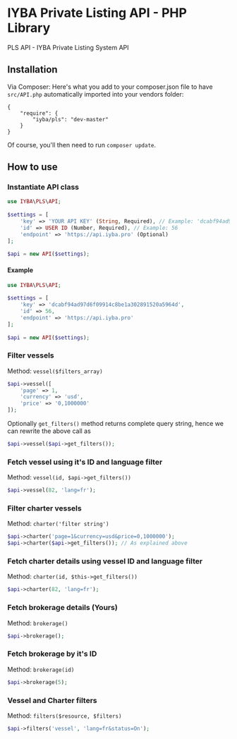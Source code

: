 # IYBA Private Listing API - PHP Library

PLS API - IYBA Private Listing System API

## Installation

Via Composer: Here's what you add to your composer.json file to have `src/API.php` automatically imported into your vendors folder:

    {
        "require": {
            "iyba/pls": "dev-master"
        }
    }

Of course, you'll then need to run `composer update`.  

## How to use

### Instantiate API class

```php
use IYBA\PLS\API;
    
$settings = [
    'key' => 'YOUR API KEY' (String, Required), // Example: 'dcabf94ad97d6f09914c8be1a302891520a5964d'
    'id' => USER ID (Number, Required), // Example: 56
    'endpoint' => 'https://api.iyba.pro' (Optional)
];
    
$api = new API($settings);
```

#### Example

```php
use IYBA\PLS\API;
    
$settings = [
    'key' => 'dcabf94ad97d6f09914c8be1a302891520a5964d',
    'id' => 56,
    'endpoint' => 'https://api.iyba.pro'
];
    
$api = new API($settings);
```

### Filter vessels

Method: `vessel($filters_array)`

```php
$api->vessel([
    'page' => 1,
    'currency' => 'usd',
    'price' => '0,1000000'
]);
```

Optionally `get_filters()` method returns complete query string, hence we can rewrite the above call as
    
```php
$api->vessel($api->get_filters());
```    
    
### Fetch vessel using it's ID and language filter

Method: `vessel(id, $api->get_filters())`

```php
$api->vessel(82, 'lang=fr');
```

### Filter charter vessels

Method: `charter('filter string')`

```php
$api->charter('page=1&currency=usd&price=0,1000000');
$api->charter($api->get_filters()); // As explained above
```
    
### Fetch charter details using vessel ID and language filter

Method: `charter(id, $this->get_filters())`

```php
$api->charter(82, 'lang=fr');
```

### Fetch brokerage details (Yours)

Method: `brokerage()`

```php
$api->brokerage();
```

### Fetch brokerage by it's ID

Method: `brokerage(id)`

```php
$api->brokerage(5);
```

### Vessel and Charter filters

Method: `filters($resource, $filters)`

```php
$api->filters('vessel', 'lang=fr&status=On');
```
